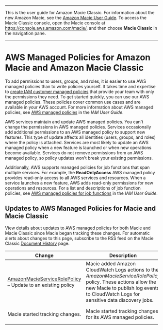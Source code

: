 --------

This is the user guide for Amazon Macie Classic\. For information about the new Amazon Macie, see the [Amazon Macie User Guide](https://docs.aws.amazon.com/macie/latest/user/)\. To access the Macie Classic console, open the Macie console at [https://console\.aws\.amazon\.com/macie/](https://console.aws.amazon.com/macie/), and then choose **Macie Classic** in the navigation pane\.

--------

# AWS Managed Policies for Amazon Macie and Amazon Macie Classic<a name="security-iam-awsmanpol"></a>





To add permissions to users, groups, and roles, it is easier to use AWS managed policies than to write policies yourself\. It takes time and expertise to [create IAM customer managed policies](https://docs.aws.amazon.com/IAM/latest/UserGuide/access_policies_create-console.html) that provide your team with only the permissions they need\. To get started quickly, you can use our AWS managed policies\. These policies cover common use cases and are available in your AWS account\. For more information about AWS managed policies, see [AWS managed policies](https://docs.aws.amazon.com/IAM/latest/UserGuide/access_policies_managed-vs-inline.html#aws-managed-policies) in the *IAM User Guide*\.

AWS services maintain and update AWS managed policies\. You can't change the permissions in AWS managed policies\. Services occasionally add additional permissions to an AWS managed policy to support new features\. This type of update affects all identities \(users, groups, and roles\) where the policy is attached\. Services are most likely to update an AWS managed policy when a new feature is launched or when new operations become available\. Services do not remove permissions from an AWS managed policy, so policy updates won't break your existing permissions\.

Additionally, AWS supports managed policies for job functions that span multiple services\. For example, the **ReadOnlyAccess** AWS managed policy provides read\-only access to all AWS services and resources\. When a service launches a new feature, AWS adds read\-only permissions for new operations and resources\. For a list and descriptions of job function policies, see [AWS managed policies for job functions](https://docs.aws.amazon.com/IAM/latest/UserGuide/access_policies_job-functions.html) in the *IAM User Guide*\.













## Updates to AWS Managed Policies for Macie and Macie Classic<a name="security-iam-awsmanpol-updates"></a>

View details about updates to AWS managed policies for both Macie and Macie Classic since Macie began tracking these changes\. For automatic alerts about changes to this page, subscribe to the RSS feed on the Macie Classic [Document History](doc-history.md) page\.




| Change | Description | Date | 
| --- | --- | --- | 
|  [AmazonMacieServiceRolePolicy](using-service-linked-roles.md) – Update to an existing policy  |  Macie added Amazon CloudWatch Logs actions to the *AmazonMacieServiceRolePolicy* policy\. These actions allow the new Macie to publish log events to CloudWatch Logs for sensitive data discovery jobs\.  | April 13, 2021 | 
|  Macie started tracking changes\.  |  Macie started tracking changes for its AWS managed policies\.  | April 13, 2021 | 